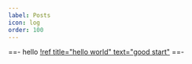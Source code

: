 ```yaml
---
label: Posts
icon: log
order: 100
---
```

==- hello
[!ref title="hello world" text="good start"](/feed/first.md)
==-
